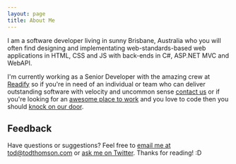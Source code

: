 ```yaml
---
layout: page
title: About Me
---
```


<p class="message">
    I am a software developer living in sunny Brisbane, Australia who you will often find designing and implementating web-standards-based web applications in HTML, CSS and JS with back-ends in C#, ASP.NET MVC and WebAPI.
</p>

I'm currently working as a Senior Developer with the amazing crew at
[Readify](http://readify.net)
so if you're in need of an individual or team who can deliver outstanding software with velocity and uncommon sense
[contact us](http://readify.net/contact-us/)
or if you're looking for an
[awesome place to work](http://readify.net/careers/life-at-readify/)
and you love to code then you should
[knock on our door](https://knockknock.readify.net/).

## Feedback

Have questions or suggestions? Feel free to
[email me at tod@todthomson.com](mailto:tod@todthomson.com)
or
[ask me on Twitter](https://twitter.com/todthomson).
Thanks for reading! :D
